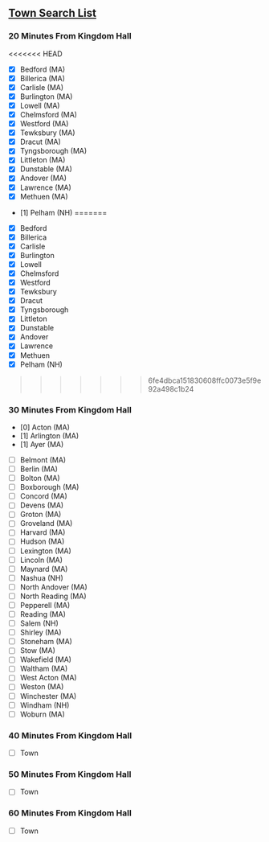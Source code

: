 ## <u><b>Town Search List</b></u>

### 20 Minutes From Kingdom Hall
<<<<<<< HEAD
- [x] Bedford (MA)
- [x] Billerica (MA)
- [x] Carlisle (MA)
- [x] Burlington (MA)
- [x] Lowell (MA)
- [x] Chelmsford (MA)
- [x] Westford (MA)
- [x] Tewksbury (MA)
- [x] Dracut (MA)
- [x] Tyngsborough (MA)
- [x] Littleton (MA)
- [x] Dunstable (MA)
- [x] Andover (MA)
- [x] Lawrence (MA)
- [x] Methuen (MA)
- [1] Pelham (NH)
=======
- [x] Bedford
- [x] Billerica
- [x] Carlisle
- [x] Burlington
- [x] Lowell
- [x] Chelmsford
- [x] Westford
- [x] Tewksbury
- [x] Dracut
- [x] Tyngsborough
- [x] Littleton
- [x] Dunstable
- [x] Andover
- [x] Lawrence
- [x] Methuen
- [x] Pelham (NH)
>>>>>>> 6fe4dbca151830608ffc0073e5f9e92a498c1b24

### 30 Minutes From Kingdom Hall
- [0] Acton (MA)
- [1] Arlington (MA)
- [1] Ayer (MA)
- [ ] Belmont (MA)
- [ ] Berlin (MA)
- [ ] Bolton (MA)
- [ ] Boxborough (MA)
- [ ] Concord (MA)
- [ ] Devens (MA)
- [ ] Groton (MA)
- [ ] Groveland (MA)
- [ ] Harvard (MA)
- [ ] Hudson (MA)
- [ ] Lexington (MA)
- [ ] Lincoln (MA)
- [ ] Maynard (MA)
- [ ] Nashua (NH)
- [ ] North Andover (MA)
- [ ] North Reading (MA)
- [ ] Pepperell (MA)
- [ ] Reading (MA)
- [ ] Salem (NH)
- [ ] Shirley (MA)
- [ ] Stoneham (MA)
- [ ] Stow (MA)
- [ ] Wakefield (MA)
- [ ] Waltham (MA)
- [ ] West Acton (MA)
- [ ] Weston (MA)
- [ ] Winchester (MA)
- [ ] Windham (NH)
- [ ] Woburn (MA)

### 40 Minutes From Kingdom Hall
- [ ] Town

### 50 Minutes From Kingdom Hall
- [ ] Town

### 60 Minutes From Kingdom Hall
- [ ] Town